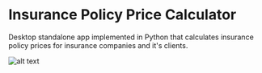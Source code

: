 # Insurance Policy Price Calculator

Desktop standalone app implemented in Python that calculates insurance policy prices for insurance companies and it's clients.

![alt text](https://i.imgur.com/T2iIQRN.png)
